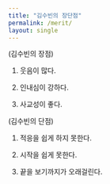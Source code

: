 ```yaml
---
title: "김수빈의 장단점"
permalink: /merit/
layout: single
---
```



(김수빈의 장점)

1. 웃음이 많다.

2. 인내심이 강하다.

3. 사교성이 좋다.

(김수빈의 단점)

1. 적응을 쉽게 하지 못한다.

2. 시작을 쉽게 못한다.

3. 끝을 보기까지가 오래걸린다.
